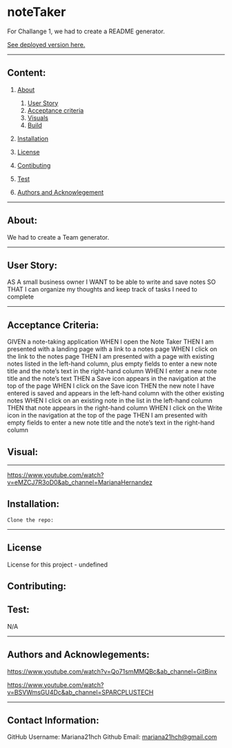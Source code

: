 # noteTaker

  For Challange 1, we had to create a README generator.


  [See deployed version here.]({$dat,url})

  ---

  ## Content:
  
1. [About](#about)

    1. [User Story](#user%story)
    2. [Acceptance criteria](#acceptance%20criteria)
    3. [Visuals](#visuals)
    4. [Build](#build)
2. [Installation](#installtion)   
3. [License](#license) 
4. [Contibuting](#contribution)
5. [Test](#test)
6. [Authors and Acknowlegement](#authors%20and%20acknowlegemnt)

---

## About:

  We had to create a Team generator. 

---

## User Story:

AS A small business owner
I WANT to be able to write and save notes
SO THAT I can organize my thoughts and keep track of tasks I need to complete

---

## Acceptance Criteria:

GIVEN a note-taking application
WHEN I open the Note Taker
THEN I am presented with a landing page with a link to a notes page
WHEN I click on the link to the notes page
THEN I am presented with a page with existing notes listed in the left-hand column, plus empty fields to enter a new note title and the note’s text in the right-hand column
WHEN I enter a new note title and the note’s text
THEN a Save icon appears in the navigation at the top of the page
WHEN I click on the Save icon
THEN the new note I have entered is saved and appears in the left-hand column with the other existing notes
WHEN I click on an existing note in the list in the left-hand column
THEN that note appears in the right-hand column
WHEN I click on the Write icon in the navigation at the top of the page
THEN I am presented with empty fields to enter a new note title and the note’s text in the right-hand column


## Visual:

---

https://www.youtube.com/watch?v=eMZCJ7R3oD0&ab_channel=MarianaHernandez

## Installation:



    Clone the repo:



---

## License

  License for this project - undefined

## Contributing: 


## Test:

  N/A

---

## Authors and Acknowlegements:

https://www.youtube.com/watch?v=Qo71smMMQBc&ab_channel=GitBinx

https://www.youtube.com/watch?v=BSVWmsGU4Dc&ab_channel=SPARCPLUSTECH

---

## Contact Information:

  GitHub Username: Mariana21hch
  Github Email: mariana21hch@gmail.com